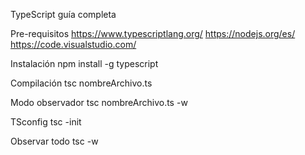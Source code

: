 TypeScript guía completa

Pre-requisitos
https://www.typescriptlang.org/
https://nodejs.org/es/
https://code.visualstudio.com/

Instalación
npm install -g typescript

Compilación
tsc nombreArchivo.ts

Modo observador
tsc nombreArchivo.ts -w

TSconfig
tsc -init

Observar todo
tsc -w
